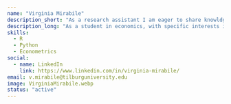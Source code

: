 ```yaml
---
name: "Virginia Mirabile"
description_short: "As a research assistant I am eager to share knowldge and contribute to open science, being helpful to others and making someone's research journey easier is at the core of my motivation."
description_long: "As a student in economics, with specific interests in health and behavioural economics, I am passionate about applying research skills to create impact and contributing in a meaningful way. Tilburg Science Hub is a place where spreading knowledge and helping people through their research are core values, thorough my contributions I hope to achieve the same for fellow students and researchers. "
skills: 
  - R
  - Python
  - Econometrics 
social:
  - name: LinkedIn
    link: https://www.linkedin.com/in/virginia-mirabile/
email: v.mirabile@tilburguniversity.edu
image: VirginiaMirabile.webp
status: "active"
---
```

